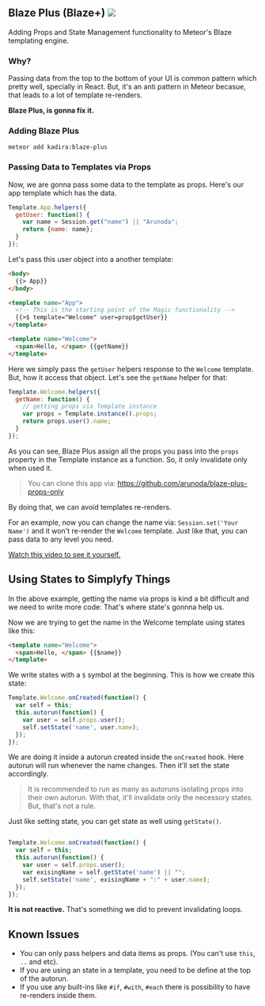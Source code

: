 ## Blaze Plus (Blaze+) [![](https://api.travis-ci.org/kadirahq/blaze-plus.svg)](https://travis-ci.org/kadirahq/blaze-plus)

Adding Props and State Management functionality to Meteor's Blaze templating engine. 

### Why?

Passing data from the top to the bottom of your UI is common pattern which pretty well, specially in React. But, it's an anti pattern in Meteor becasue, that leads to a lot of template re-renders.

**Blaze Plus, is gonna fix it.**

### Adding Blaze Plus

```
meteor add kadira:blaze-plus
```

### Passing Data to Templates via Props

Now, we are gonna pass some data to the template as props. Here's our app template which has the data.

```js
Template.App.helpers({
  getUser: function() {
    var name = Session.get("name") || "Arunoda";
    return {name: name};
  }
});
```

Let's pass this user object into a another template:

```html
<body>
  {{> App}}
</body>

<template name="App">
  <!-- This is the starting point of the Magic functionality -->
  {{>$ template="Welcome" user=prop$getUser}}
</template>

<template name="Welcome">
  <span>Hello, </span> {{getName}}
</template>
```

Here we simply pass the `getUser` helpers response to the `Welcome` template. But, how it access that object. Let's see the `getName` helper for that:

```js
Template.Welcome.helpers({
  getName: function() {
    // getting props via Template instance
    var props = Template.instance().props;
    return props.user().name;
  }
});
```

As you can see, Blaze Plus assign all the props you pass into the `props` property in the Template instance as a function. So, it only invalidate only when used it.

> You can clone this app via: https://github.com/arunoda/blaze-plus-props-only

By doing that, we can avoid templates re-renders.

For an example, now you can change the name via: `Session.set('Your Name')` and it won't re-render the `Welcome` template. Just like that, you can pass data to any level you need.

[Watch this video to see it yourself.](https://youtu.be/Gaz6S75Qo6c)

## Using States to Simplyfy Things

In the above example, getting the name via props is kind a bit difficult and we need to write more code: That's where state's gonnna help us.

Now we are trying to get the name in the Welcome template using states like this:

~~~html
<template name="Welcome">
  <span>Hello, </span> {{$name}}
</template>
~~~

We write states with a `$` symbol at the beginning. This is how we create this state:

~~~js
Template.Welcome.onCreated(function() {
  var self = this;
  this.autorun(function() {
    var user = self.props.user();
    self.setState('name', user.name);
  });
});
~~~

We are doing it inside a autorun created inside the `onCreated` hook. Here autorun will run whenever the name changes. Then it'll set the state accordingly.

> It is recommended to run as many as autoruns isolating props into their own autorun. With that, it'll invalidate only the necessory states. But, that's not a rule.

Just like setting state, you can get state as well using `getState()`.

~~~js

Template.Welcome.onCreated(function() {
  var self = this;
  this.autorun(function() {
    var user = self.props.user();
    var exisingName = self.getState('name') || "";
    self.setState('name', exisingName + ":" + user.name);
  });
});
~~~

**It is not reactive.** That's something we did to prevent invalidating loops.

## Known Issues

* You can only pass helpers and data items as props. (You can't use `this`, `..` and etc).
* If you are using an state in a template, you need to be define at the top of the autorun.
* If you use any built-ins like `#if`, `#with`, `#each` there is possibility to have re-renders inside them.
